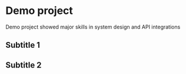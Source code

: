 # Demo project

Demo project showed major skills in system design and API integrations

## Subtitle 1

## Subtitle 2
